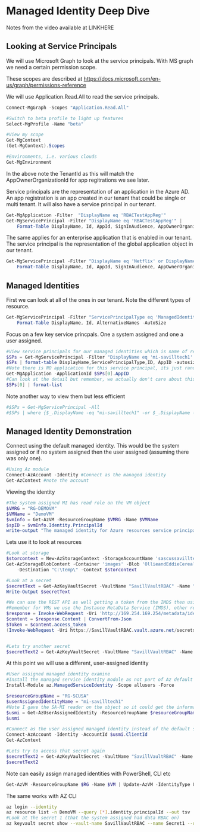 # Managed Identity Deep Dive

Notes from the video available at LINKHERE

## Looking at Service Principals

We will use Microsoft Graph to look at the service principals. With MS graph we need a certain permission scope.

These scopes are described at https://docs.microsoft.com/en-us/graph/permissions-reference

We will use Application.Read.All to read the service principals.

``` powershell
Connect-MgGraph -Scopes "Application.Read.All"

#Switch to beta profile to light up features
Select-MgProfile -Name "beta"

#View my scope
Get-MgContext
(Get-MgContext).Scopes

#Environments, i.e. various clouds
Get-MgEnvironment
```
In the above note the TenantId as this will match the AppOwnerOrganizationId for app regitrations we see later.

Service principals are the representation of an application in the Azure AD. An app registration is an app created in our tenant that could be single or multi tenant. It will also have a service principal in our tenant.

``` powershell
Get-MgApplication -Filter  "DisplayName eq 'RBACTestAppReg'"
Get-MgServicePrincipal -Filter "DisplayName eq 'RBACTestAppReg'" |
    Format-Table DisplayName, Id, AppId, SignInAudience, AppOwnerOrganizationId
```

The same applies for an enterprise application that is enabled in our tenant. The service principal is the representation of the global application object in our tenant.

``` powershell
Get-MgServicePrincipal -Filter "DisplayName eq 'Netflix' or DisplayName eq 'Microsoft Teams'" |
    Format-Table DisplayName, Id, AppId, SignInAudience, AppOwnerOrganizationId
```
## Managed Identities

First we can look at all of the ones in our tenant. Note the different types of resource.
```powershell
Get-MgServicePrincipal -Filter "ServicePrincipalType eq 'ManagedIdentity'" |
    Format-Table DisplayName, Id, AlternativeNames -AutoSize
```

Focus on a few key service princpals. One a system assigned and one a user assigned.
```powershell
#View service principals for our managed identities which is name of resource for SA or UA-MI name
$SPs = Get-MgServicePrincipal -Filter "DisplayName eq 'mi-savilltech1' or DisplayName eq 'DemoVM'"
$SPs | format-table DisplayName,ServicePrincipalType,ID, AppID -autosize
#Note there is NO application for this service principal, its just randomly generated
Get-MgApplication -ApplicationId $SPs[0].AppID
#Can look at the detail but remember, we actually don't care about this SP really, its fully managed!
$SPs[0] | format-list
```
Note another way to view them but less efficient
```powershell
#$SPs = Get-MgServicePrincipal -All
#$SPs | where {$_.DisplayName -eq "mi-savilltech1" -or $_.DisplayName -eq "DemoVM"}
```

## Managed Identity Demonstration
Connect using the default managed identity. This would be the system assigned or if no system assigned then the user assigned (assuming there was only one).
```powershell
#Using Az module
Connect-AzAccount -Identity #Connect as the managed identity
Get-AzContext #note the account
```
Viewing the identity
```powershell
#The system assigned MI has read role on the VM object
$VMRG = "RG-DEMOVM"
$VMName = "DemoVM"
$vmInfo = Get-AzVM -ResourceGroupName $VMRG -Name $VMName
$spID = $vmInfo.Identity.PrincipalId
write-output "The managed identity for Azure resources service principal ID is $spID"
```
Lets use it to look at resources
```powershell
#Look at storage
$storcontext = New-AzStorageContext -StorageAccountName 'sascussavilltech' -UseConnectedAccount
Get-AzStorageBlobContent -Container 'images' -Blob 'OllieandEddieCerealEating.jpg' `
    -Destination "C:\temp\" -Context $storcontext

#Look at a secret
$secretText = Get-AzKeyVaultSecret -VaultName "SavillVaultRBAC" -Name "Secret1" -AsPlainText
Write-Output $secretText

#We can use the REST API as well getting a token from the IMDS then using it to get the secrets
#Remember for VMs we use the Instance MetaData Service (IMDS), other resources access other endpoints applicable to their type
$response = Invoke-WebRequest -Uri 'http://169.254.169.254/metadata/identity/oauth2/token?api-version=2018-02-01&resource=https%3A%2F%2Fvault.azure.net' -Method GET -Headers @{Metadata="true"}
$content = $response.Content | ConvertFrom-Json
$Token = $content.access_token
(Invoke-WebRequest -Uri https://SavillVaultRBAC.vault.azure.net/secrets/Secret1?api-version=2016-10-01 -Method GET -Headers @{Authorization="Bearer $Token"}).content


#Lets try another secret
$secretText2 = Get-AzKeyVaultSecret -VaultName "SavillVaultRBAC" -Name "Secret2" -AsPlainText
```
At this point we will use a different, user-assigned identity
```powershell
#User assigned managed identity examine
#Install the managed service identity module as not part of Az default
Install-Module az.ManagedServiceIdentity -Scope allusers -Force

$resourceGroupName = "RG-SCUSA"
$userAssignedIdentityName = "mi-savilltech1"
#Note I gave the SA-MI reader on the object so it could get the information on the resource
$usmi = Get-AzUserAssignedIdentity -ResourceGroupName $resourceGroupName -Name $userAssignedIdentityName
$usmi

#Connect as the user assigned managed identity instead of the default system assigned
Connect-AzAccount -Identity -AccountId $usmi.ClientId
Get-AzContext

#Lets try to access that secret again
$secretText2 = Get-AzKeyVaultSecret -VaultName "SavillVaultRBAC" -Name "Secret2" -AsPlainText
$secretText2
```
Note can easily assign managed identities with PowerShell, CLI etc
```powershell
Get-AzVM -ResourceGroupName $RG -Name $VM | Update-AzVM -IdentityType UserAssigned -IdentityId $usmi.Id
```
The same works with AZ CLI
```bash
az login --identity
az resource list -n DemoVM --query [*].identity.principalId --out tsv
#Look at the secret 1 (that the system assigned had data RBAC on)
az keyvault secret show --vault-name SavillVaultRBAC --name Secret1 --query value -o tsv
```
